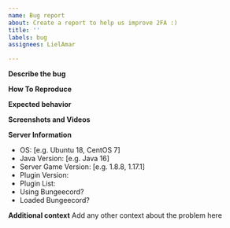 ```yaml
---
name: Bug report
about: Create a report to help us improve 2FA :)
title: ''
labels: bug
assignees: LielAmar

---
```


**Describe the bug**
<!-- A clear and concise description of what the bug is -->

**How To Reproduce**
<!-- Steps to reproduce the behavior:
1. Go to '...'
2. Click on '....'
3. Run command: '...'
4. See error
-->

**Expected behavior**
<!-- A clear and concise description of what you expected to happen -->

**Screenshots and Videos**
<!-- If applicable, add screenshots or videos to help explain your problem -->

**Server Information**
<!-- Can be generated by running /2FA report in-game -->
 - OS: [e.g. Ubuntu 18, CentOS 7]
 - Java Version: [e.g. Java 16]
 - Server Game Version: [e.g. 1.8.8, 1.17.1]
 - Plugin Version:
 - Plugin List:
 - Using Bungeecord?
 - Loaded Bungeecord?

**Additional context**
Add any other context about the problem here
